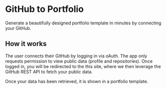 # GitHub to Portfolio

Generate a beautifully designed portfolio template in minutes by connecting your GitHub.

## How it works

The user connects their GitHub by logging in via oAuth. The app only requests permission to view public data (profile and repositories). Once logged in, you will be redirected to the this site, where we then leverage the GitHub REST API to fetch your public data.

Once your data has been retrieved, it is shown in a portfolio template.
